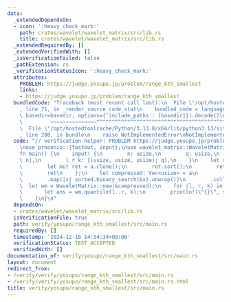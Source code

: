 ```yaml
---
data:
  _extendedDependsOn:
  - icon: ':heavy_check_mark:'
    path: crates/wavelet/wavelet_matrix/src/lib.rs
    title: crates/wavelet/wavelet_matrix/src/lib.rs
  _extendedRequiredBy: []
  _extendedVerifiedWith: []
  _isVerificationFailed: false
  _pathExtension: rs
  _verificationStatusIcon: ':heavy_check_mark:'
  attributes:
    PROBLEM: https://judge.yosupo.jp/problem/range_kth_smallest
    links:
    - https://judge.yosupo.jp/problem/range_kth_smallest
  bundledCode: "Traceback (most recent call last):\n  File \"/opt/hostedtoolcache/Python/3.13.8/x64/lib/python3.13/site-packages/onlinejudge_verify/documentation/build.py\"\
    , line 71, in _render_source_code_stat\n    bundled_code = language.bundle(stat.path,\
    \ basedir=basedir, options={'include_paths': [basedir]}).decode()\n          \
    \         ~~~~~~~~~~~~~~~^^^^^^^^^^^^^^^^^^^^^^^^^^^^^^^^^^^^^^^^^^^^^^^^^^^^^^^^^^^^^^^^^^\n\
    \  File \"/opt/hostedtoolcache/Python/3.13.8/x64/lib/python3.13/site-packages/onlinejudge_verify/languages/rust.py\"\
    , line 288, in bundle\n    raise NotImplementedError\nNotImplementedError\n"
  code: "// verification-helper: PROBLEM https://judge.yosupo.jp/problem/range_kth_smallest\n\
    \nuse proconio::{fastout, input};\nuse wavelet_matrix::WaveletMatrix;\n\n#[fastout]\n\
    fn main() {\n    input! {\n        n: usize,\n        q: usize,\n        a: [usize;\
    \ n],\n        l_r_k: [(usize, usize, usize); q],\n    }\n    let sorted = {\n\
    \        let mut ret = a.clone();\n        ret.sort();\n        ret.dedup();\n\
    \        ret\n    };\n    let compressed: Vec<usize> = a\n        .into_iter()\n\
    \        .map(|x| sorted.binary_search(&x).unwrap())\n        .collect();\n  \
    \  let wm = WaveletMatrix::new(&compressed);\n    for (l, r, k) in l_r_k {\n \
    \       let ans = wm.quantile(l..r, k);\n        println!(\"{}\", sorted[ans]);\n\
    \    }\n}\n"
  dependsOn:
  - crates/wavelet/wavelet_matrix/src/lib.rs
  isVerificationFile: true
  path: verify/yosupo/range_kth_smallest/src/main.rs
  requiredBy: []
  timestamp: '2024-12-16 14:54:34+09:00'
  verificationStatus: TEST_ACCEPTED
  verifiedWith: []
documentation_of: verify/yosupo/range_kth_smallest/src/main.rs
layout: document
redirect_from:
- /verify/verify/yosupo/range_kth_smallest/src/main.rs
- /verify/verify/yosupo/range_kth_smallest/src/main.rs.html
title: verify/yosupo/range_kth_smallest/src/main.rs
---
```

